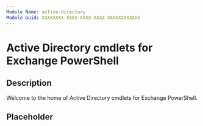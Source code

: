 ```yaml
---
Module Name: active-directory
Module Guid: XXXXXXXX-XXXX-XXXX-XXXX-XXXXXXXXXXXX
---
```


# Active Directory cmdlets for Exchange PowerShell

## Description

Welcome to the home of Active Directory cmdlets for Exchange PowerShell.

## Placeholder
